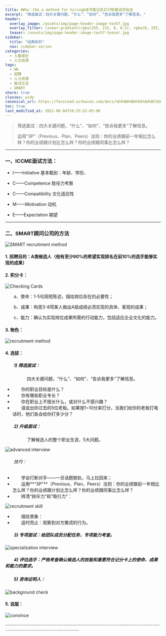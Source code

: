```yaml
---
title: 《Who：the a method for hiring》读书笔记及ICCME面试评估法
excerpt: "筛选面试：四大关键问题，“什么”、“如何”、“告诉我更多”了解信息。"
header:
  overlay_image: /assets/img/page-header-image-tech7.jpg
  overlay_filter: linear-gradient(rgba(255, 215, 0, 0.5), rgba(0, 255, 255, 0.5))
  teaser: /assets/img/page-header-image-tech7-teaser.jpg
sidebar:
  title: "经典系列"
  nav: sidebar-series
categories:
  - 人格成长
  - 人力资源
tags: 
  - HR
  - 招聘
  - 人力资源
  - 面试方法
  - SMART
share: true
classes: wide
canonical_url: https://faceread.witbacon.com/docs/%E4%BA%BA%E6%A0%BC%E6%88%90%E9%95%BF/%E4%BA%BA%E5%8A%9B%E8%B5%84%E6%BA%90/HR-Interview/
toc: true
last_modified_at: 2021-08-04T20:25:52-05:00
---
```


>筛选面试：四大关键问题，“什么”、“如何”、“告诉我更多”了解信息。
>
>运用“3P”（Previous、Plan、Peers）法则：你的业绩跟前一年相比怎么样？你的业绩跟计划比怎么样？你的业绩跟同事比怎么样？

---



### 一、ICCME面试方法：

* I——Initiative 基本甄别：年龄、学历、

* C——Competence  胜任力考察

* C——Compatibility 文化适应性

* M——Motivation 动机

* E——Expectation 期望

---

### 二、SMART顾问公司的方法

<img src="https://cdn.jsdelivr.net/gh/kewtgh/PicSunflowers@main/img/475f0d01-0c33-42ca-a28e-409850aa51e8.png" alt="SMART recruitment method"  />

#### 1. 招聘目的：A类候选人（他有至少90%的希望实现排名在前10%的选手能够实现的成果）

#### 2. 积分卡：

<img src="https://cdn.jsdelivr.net/gh/kewtgh/PicSunflowers@main/img/fc5c83c2-fde2-4c72-ae9f-bf705d2a293e.png" alt="Checking Cards"  />

&emsp;&emsp;a、使命：1-5句简短陈述，描绘岗位存在的必要性；

&emsp;&emsp;b、成果：构思3-8项某人做出A级成绩必须实现的具体、客观的成果；

&emsp;&emsp;c、能力：确认为实现岗位成果所需的行动能力，包括适应企业文化的能力。

#### 3. 物色：

<img src="https://cdn.jsdelivr.net/gh/kewtgh/PicSunflowers@main/img/1fa94690-3503-447e-8963-30f34dcba0d4.png" alt="recruitment method"  />

#### 4. 选拔：

##### &emsp;&emsp;1) 筛选面试：

&emsp;&emsp;&emsp;&emsp;&emsp;四大关键问题，“什么”、“如何”、“告诉我更多”了解信息。

- &emsp;&emsp;你的职业目标是什么？
- &emsp;&emsp;你有哪些职业专长？
- &emsp;&emsp;你在职业上不擅长什么，或对什么不感兴趣？
- &emsp;&emsp;请说出你过去的5位老板。如果按1~10分来打分，当我们给你的老板打电话时，他们各会给你打多少分？

##### &emsp;&emsp;2) 升级面试：

&emsp;&emsp;&emsp;&emsp;&emsp;了解候选人的整个职业生涯，5大问题。

<img src="https://cdn.jsdelivr.net/gh/kewtgh/PicSunflowers@main/img/b72ea7f9-1994-43e1-b179-51c075c5813c.png" alt="advanced interview"  />

###### &emsp;&emsp;技巧：

- &emsp;&emsp;学会打断对手——一旦话题脱轨，马上拉回来；
- &emsp;&emsp;运用**“3P”**（Previous、Plan、Peers）法则：你的业绩跟前一年相比怎么样？你的业绩跟计划比怎么样？你的业绩跟同事比怎么样？
- &emsp;&emsp;辨清“排斥力”和“吸引力”：

<img src="https://cdn.jsdelivr.net/gh/kewtgh/PicSunflowers@main/img/8c756526-de35-4aab-a4f7-6550d59ff910.png" alt="recruitment skill"  />

- &emsp;&emsp;描绘景象：
- &emsp;&emsp;适时而止：观察到对方撒谎的行为。

##### &emsp;&emsp;3) 专项面试：给团队成员分配任务，专项能力考查。

<img src="https://cdn.jsdelivr.net/gh/kewtgh/PicSunflowers@main/img/19655d9f-6b8f-4f67-8919-fa7ce64aee7d.png" alt="specialization interview"  />

##### &emsp;&emsp;4) 评估选手：严格考查确认候选人的技能和意愿符合记分卡上的使命、成果和能力的要求。

##### &emsp;&emsp;5) 咨询证明人：

<img src="https://cdn.jsdelivr.net/gh/kewtgh/PicSunflowers@main/img/ef9b757b-137e-41f7-aa37-84eee95c2688.png" alt="background check"  />

#### 5. 说服：

<img src="https://cdn.jsdelivr.net/gh/kewtgh/PicSunflowers@main/img/f20b7490-822c-4959-a9d2-4f51dcbc4013.png" alt="convince"  />

·······················································································································································································
